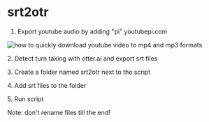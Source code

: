 # srt2otr

1.  Export youtube audio by adding "pi" youtubepi.com

![how to quickly download youtube video to mp4 and mp3 formats](https://y2mate.is/assets/images/quick-download-tip.png)

2\. Detect turn taking with otter.ai and export srt files

3\. Create a folder named srt2otr next to the script

4\. Add srt files to the folder

5\. Run script

Note: don't rename files till the end!
